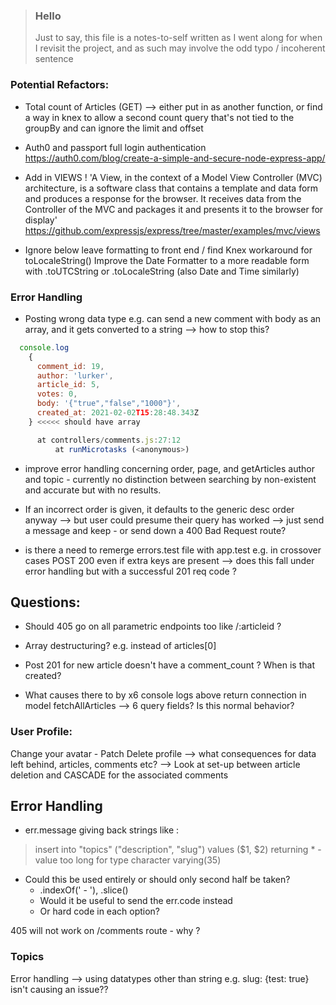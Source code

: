 > ### Hello
>Just to say, this file is a notes-to-self written as I went along for when I revisit the project, and as such may involve the odd typo / incoherent sentence 

### Potential Refactors:

- Total count of Articles (GET) --> either put in as another function, or find a way in knex to allow a second count query that's not tied to the groupBy and can ignore the limit and offset

- Auth0 and passport full login authentication
  https://auth0.com/blog/create-a-simple-and-secure-node-express-app/

- Add in VIEWS ! 'A View, in the context of a Model View Controller (MVC) architecture, is a software class that contains a template and data form and produces a response for the browser. It receives data from the Controller of the MVC and packages it and presents it to the browser for display' https://github.com/expressjs/express/tree/master/examples/mvc/views


- Ignore below leave formatting to front end / find Knex workaround for toLocaleString()
Improve the Date Formatter to a more readable form with .toUTCString or .toLocaleString (also Date and Time similarly)

### Error Handling

- Posting wrong data type e.g. can send a new comment with body as an array, and it gets converted to a string --> how to stop this? 

```js
  console.log
    {
      comment_id: 19,
      author: 'lurker',
      article_id: 5,
      votes: 0,
      body: '{"true","false","1000"}',
      created_at: 2021-02-02T15:28:48.343Z
    } <<<<< should have array

      at controllers/comments.js:27:12
          at runMicrotasks (<anonymous>)
```
   - improve error handling concerning order, page, and getArticles author and topic - currently no distinction between searching by non-existent and accurate but with no results.

   - If an incorrect order is given, it defaults to the generic desc order anyway --> but user could presume their query has worked --> just send a message and keep - or send down a 400 Bad Request route?

  - is there a need to remerge errors.test file with app.test e.g. in crossover cases POST 200 even if extra keys are present --> does this fall under error handling but with a successful 201 req code ?
  
  ##  Questions:
- Should 405 go on all parametric endpoints too like /:articleid ?

- Array destructuring? e.g. instead of  articles[0]

- Post 201 for new article doesn't have a comment_count ? When is that created?

- What causes there to by x6 console logs above return connection in model fetchAllArticles --> 6 query fields? Is this normal behavior?

### User Profile:

Change your avatar - Patch
Delete profile --> what consequences for data left behind, articles, comments etc? --> Look at set-up between article deletion and CASCADE for the associated comments

## Error Handling

- err.message giving back strings like : 
>insert into "topics" ("description", "slug") values ($1, $2) returning * - value too long for type character varying(35)
- Could this be used entirely or should only second half be taken? 
  - .indexOf(' - '), .slice()
  - Would it be useful to send the err.code instead
  - Or hard code in each option? 

405 will not work on /comments route - why ?
### Topics

Error handling --> using datatypes other than string e.g. slug: {test: true} isn't causing an issue??


